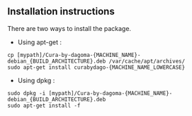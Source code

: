 ## Installation instructions

There are two ways to install the package.

* Using apt-get :
```
cp [mypath]/Cura-by-dagoma-{MACHINE_NAME}-debian_{BUILD_ARCHITECTURE}.deb /var/cache/apt/archives/
sudo apt-get install curabydago-{MACHINE_NAME_LOWERCASE}
```

* Using dpkg :
```
sudo dpkg -i [mypath]/Cura-by-dagoma-{MACHINE_NAME}-debian_{BUILD_ARCHITECTURE}.deb
sudo apt-get install -f
```
